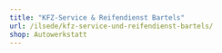 ```yaml
---
title: "KFZ-Service & Reifendienst Bartels"
url: /ilsede/kfz-service-und-reifendienst-bartels/
shop: Autowerkstatt
---
```

